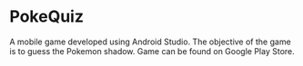 # PokeQuiz

A mobile game developed using Android Studio.
The objective of the game is to guess the Pokemon shadow. 
Game can be found on Google Play Store.